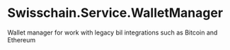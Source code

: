 # Swisschain.Service.WalletManager
Wallet manager for work with legacy bil integrations such as Bitcoin and Ethereum

